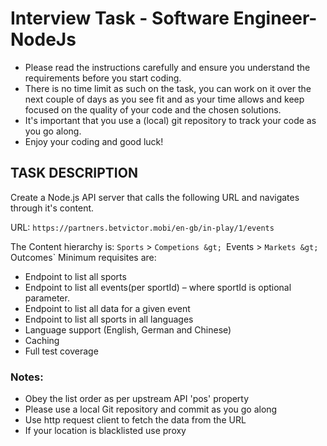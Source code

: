 # Interview Task - Software Engineer-NodeJs

- Please read the instructions carefully and ensure you understand the requirements before
you start coding.
- There is no time limit as such on the task, you can work on it over the next couple of days as
you see fit and as your time allows and keep focused on the quality of your code and the
chosen solutions.
- It&#39;s important that you use a (local) git repository to track your code as you go along.
- Enjoy your coding and good luck!

## TASK DESCRIPTION
Create a Node.js API server that calls the following URL and navigates through it&#39;s content.

URL: `https://partners.betvictor.mobi/en-gb/in-play/1/events`

The Content hierarchy is: `Sports` &gt; `Competions &gt; `Events &gt; `Markets &gt; `Outcomes`
Minimum requisites are:
* Endpoint to list all sports
* Endpoint to list all events(per sportId) – where sportId is optional parameter.
* Endpoint to list all data for a given event
* Endpoint to list all sports in all languages
* Language support (English, German and Chinese)
* Caching
* Full test coverage

### Notes:
* Obey the list order as per upstream API &#39;pos&#39; property
* Please use a local Git repository and commit as you go along
* Use http request client to fetch the data from the URL
* If your location is blacklisted use proxy
